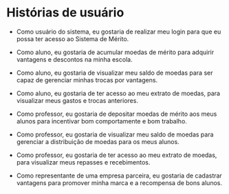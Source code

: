# Histórias de usuário

* Como usuário do sistema, eu gostaria de realizar meu login para que eu possa ter acesso ao Sistema de Mérito.

* Como aluno, eu gostaria de acumular moedas de mérito para adquirir vantagens e descontos na minha escola.
* Como aluno, eu gostaria de visualizar meu saldo de moedas para ser capaz de gerenciar minhas trocas por vantagens.
* Como aluno, eu gostaria de ter acesso ao meu extrato de moedas, para visualizar meus gastos e trocas anteriores.

* Como professor, eu gostaria de depositar moedas de mérito aos meus alunos para incentivar bom comportamente e bom trabalho.
* Como professor, eu gostaria de visualizar meu saldo de moedas para gerenciar a distribuição de moedas para os meus alunos.
* Como professor, eu gostaria de ter acesso ao meu extrato de moedas, para visualizar meus repasses e recebimentos.

* Como representante de uma empresa parceira, eu gostaria de cadastrar vantagens para promover minha marca e a recompensa de bons alunos.
